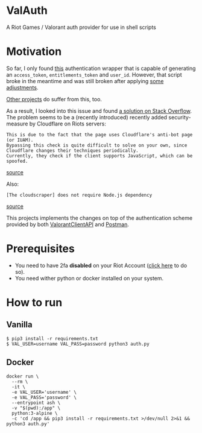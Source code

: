 # ValAuth
A Riot Games / Valorant auth provider for use in shell scripts

# Motivation
So far, I only found [this](https://github.com/HeyM1ke/ValorantClientAPI/blob/master/Docs/RSO_AuthFlow.py) 
authentication wrapper that is capable of generating an `access_token`, `entitlements_token` and `user_id`. However, 
that script broke in the meantime and was still broken after applying
[some adjustments](https://github.com/HeyM1ke/ValorantClientAPI/issues/28#issuecomment-1059647354).

[Other projects](https://github.com/staciax/Valorant-DiscordBot/issues/57) do suffer from this, too.

As a result, I looked into this issue and found [a solution on Stack Overflow](https://stackoverflow.com/a/49088162).
The problem seems to be a (recently introduced) recently added security-measure by Cloudflare on Riots servers:
```
This is due to the fact that the page uses Cloudflare's anti-bot page (or IUAM).
Bypassing this check is quite difficult to solve on your own, since Cloudflare changes their techniques periodically.
Currently, they check if the client supports JavaScript, which can be spoofed.
```
[source](https://stackoverflow.com/a/49088162)

Also:
```
[The cloudscraper] does not require Node.js dependency
```
[source](https://stackoverflow.com/a/60884613)

This projects implements the changes on top of the authentication scheme provided by both 
[ValorantClientAPI](ValorantClientAPI) and [Postman](https://www.postman.com/flight-astronomer-35971560/workspace/riot-auth/documentation/19680348-ebef585d-d9a4-42ad-a33b-e0a3e67e0d08).

# Prerequisites
- You need to have 2fa **disabled** on your Riot Account ([click here](https://account.riotgames.com/#mfa-card) to do so).
- You need wither python or docker installed on your system.

# How to run
## Vanilla
```
$ pip3 install -r requirements.txt
$ VAL_USER=username VAL_PASS=password python3 auth.py
```

## Docker
```
docker run \
  --rm \
  -it \
  -e VAL_USER='username' \
  -e VAL_PASS='password' \
  --entrypoint ash \
  -v "$(pwd):/app" \
  python:3-alpine \
  -c 'cd /app && pip3 install -r requirements.txt >/dev/null 2>&1 && python3 auth.py'
```

